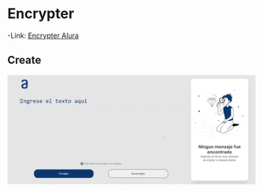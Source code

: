 # Encrypter

-Link:
[Encrypter Alura](https://encrypteralura.netlify.app/)
## Create
![](assets/preview1.gif)
